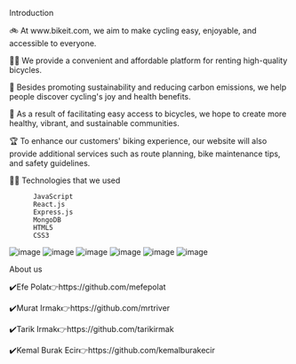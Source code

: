    <p> Introduction </p>
 <p>🚲 At www.bikeit.com, we aim to make cycling easy, enjoyable, and accessible to everyone.</p>
 <p>🚴‍♂️ We provide a convenient and affordable platform for renting high-quality bicycles.</p>
 <p>🌱 Besides promoting sustainability and reducing carbon emissions, we help people discover cycling's joy and health benefits. </p>
 <p>🧘 As a result of facilitating easy access to bicycles, we hope to create more healthy, vibrant, and sustainable communities. </p>
 <p>🏆 To enhance our customers' biking experience, our website will also provide additional services such as route planning, bike maintenance tips, and safety guidelines.</p>
 
  <p> 🧑‍💻 Technologies that we used </p>
 
          JavaScript 
          React.js  
          Express.js
          MongoDB 
          HTML5   
          CSS3   

![image](https://user-images.githubusercontent.com/114359416/219868257-f34f67d3-6f1c-4b1c-8b3d-47a889878ac0.png)
![image](https://user-images.githubusercontent.com/114359416/219868287-1e18f292-b8a1-462a-a87b-bf9fb68ea75c.png)
![image](https://user-images.githubusercontent.com/114359416/219868303-f8d25376-9317-4737-8a42-bf9fa4c56e0b.png)
![image](https://user-images.githubusercontent.com/114359416/219868319-fbaf0388-6345-4936-99cf-7f9707e26725.png)
![image](https://user-images.githubusercontent.com/114359416/219868322-e429c7df-7dd1-4866-a6b9-5bd60fb27462.png)
![image](https://user-images.githubusercontent.com/114359416/219868336-449d2052-cd99-4d26-884a-6e7f2abe5573.png)

 <p> About us </p>
 <p>✔️Efe Polat👉https://github.com/mefepolat </p>
 <p>✔️Murat Irmak👉https://github.com/mrtriver</p>
 <p>✔️Tarik Irmak👉https://github.com/tarikirmak</p>
 <p>✔️Kemal Burak Ecir👉https://github.com/kemalburakecir</p>
 
 
